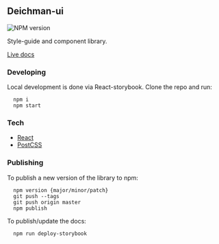 ## Deichman-ui

![NPM version](https://img.shields.io/npm/v/@digibib/deichman-ui.svg)

Style-guide and component library.

[Live docs](https://digibib.github.io/deichman-ui)

### Developing

Local development is done via React-storybook. Clone the repo and run:

```
  npm i
  npm start
```

### Tech

- [React](https://reactjs.org/)
- [PostCSS](https://preset-env.cssdb.org/)

### Publishing

To publish a new version of the library to npm:

```
  npm version {major/minor/patch}
  git push --tags
  git push origin master
  npm publish
```

To publish/update the docs:

```
  npm run deploy-storybook
```
